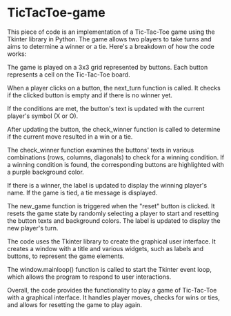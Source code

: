 # TicTacToe-game
This piece of code is an implementation of a Tic-Tac-Toe game using the Tkinter library in Python. The game allows two players to take turns and aims to determine a winner or a tie.
Here's a breakdown of how the code works:

The game is played on a 3x3 grid represented by buttons. Each button represents a cell on the Tic-Tac-Toe board.

When a player clicks on a button, the next_turn function is called. It checks if the clicked button is empty and if there is no winner yet.

If the conditions are met, the button's text is updated with the current player's symbol (X or O).

After updating the button, the check_winner function is called to determine if the current move resulted in a win or a tie.

The check_winner function examines the buttons' texts in various combinations (rows, columns, diagonals) to check for a winning condition. If a winning condition is found, the corresponding buttons are highlighted with a purple background color.

If there is a winner, the label is updated to display the winning player's name. If the game is tied, a tie message is displayed.

The new_game function is triggered when the "reset" button is clicked. It resets the game state by randomly selecting a player to start and resetting the button texts and background colors. The label is updated to display the new player's turn.

The code uses the Tkinter library to create the graphical user interface. It creates a window with a title and various widgets, such as labels and buttons, to represent the game elements.

The window.mainloop() function is called to start the Tkinter event loop, which allows the program to respond to user interactions.

Overall, the code provides the functionality to play a game of Tic-Tac-Toe with a graphical interface. It handles player moves, checks for wins or ties, and allows for resetting the game to play again.





